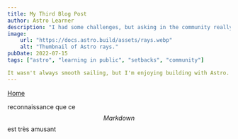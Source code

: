 ```yaml
---
title: My Third Blog Post
author: Astro Learner
description: "I had some challenges, but asking in the community really helped!"
image:
    url: "https://docs.astro.build/assets/rays.webp"
    alt: "Thumbnail of Astro rays."
pubDate: 2022-07-15
tags: ["astro", "learning in public", "setbacks", "community"]

It wasn't always smooth sailing, but I'm enjoying building with Astro. And, the [Discord community](https://astro.build/chat) is really friendly and helpful!
---
```


<a href="/tutoriel">Home</a>

reconnaissance que ce $$Markdown$$ est très amusant